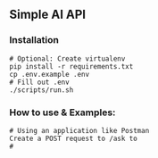 ## Simple AI API

### Installation
```shell
# Optional: Create virtualenv
pip install -r requirements.txt
cp .env.example .env
# Fill out .env
./scripts/run.sh
```

### How to use & Examples:
```shell
# Using an application like Postman
Create a POST request to /ask to 
# 
```
